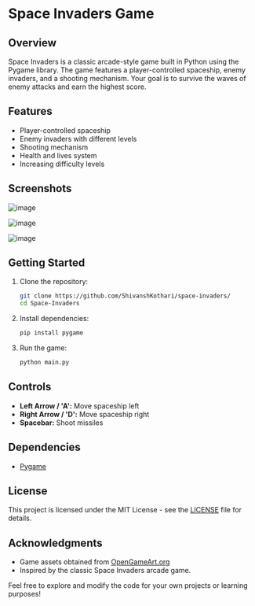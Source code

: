 

# Space Invaders Game

## Overview

Space Invaders is a classic arcade-style game built in Python using the Pygame library. The game features a player-controlled spaceship, enemy invaders, and a shooting mechanism. Your goal is to survive the waves of enemy attacks and earn the highest score.

## Features

- Player-controlled spaceship
- Enemy invaders with different levels
- Shooting mechanism
- Health and lives system
- Increasing difficulty levels

## Screenshots
![image](https://github.com/ShivanshKothari/space-invaders/assets/105049306/473dd4c5-b3d4-4369-993e-9535e9ac9a7d)

![image](https://github.com/ShivanshKothari/space-invaders/assets/105049306/36db35ee-347c-42a0-9d9c-5f589e20a23a)

![image](https://github.com/ShivanshKothari/space-invaders/assets/105049306/608f7a4b-d99e-4a27-b996-47d02e49a068)


## Getting Started

1. Clone the repository:

   ```bash
   git clone https://github.com/ShivanshKothari/space-invaders/
   cd Space-Invaders
   ```

2. Install dependencies:

   ```bash
   pip install pygame
   ```

3. Run the game:

   ```bash
   python main.py
   ```

## Controls

- **Left Arrow / 'A':** Move spaceship left
- **Right Arrow / 'D':** Move spaceship right
- **Spacebar:** Shoot missiles

## Dependencies

- [Pygame](https://www.pygame.org/)

## License

This project is licensed under the MIT License - see the [LICENSE](LICENSE) file for details.

## Acknowledgments

- Game assets obtained from [OpenGameArt.org](https://opengameart.org/)
- Inspired by the classic Space Invaders arcade game.

Feel free to explore and modify the code for your own projects or learning purposes!
